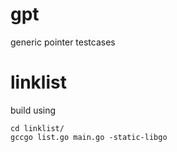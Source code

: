 # gpt
generic pointer testcases

# linklist

build using

    cd linklist/
    gccgo list.go main.go -static-libgo

